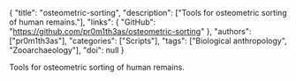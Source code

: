 {
  "title": "osteometric-sorting",
  "description": ["Tools for osteometric sorting of human remains."],
  "links": {
    "GitHub": "https://github.com/pr0m1th3as/osteometric-sorting"
  },
  "authors": ["pr0m1th3as"],
  "categories": ["Scripts"],
  "tags": ["Biological anthropology", "Zooarchaeology"],
  "doi": null
}

<!-- Generated by csv2md.R – do not edit by hand -->

Tools for osteometric sorting of human remains.
